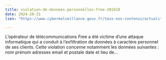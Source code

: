 ```yaml
---
title: violation-de-donnees-personnelles-free-202410
date: 2024-10-31
lien: "https://www.cybermalveillance.gouv.fr/tous-nos-contenus/actualites/violation-de-donnees-personnelles-free-202410"

---
```


L’opérateur de télécommunications Free a été victime d’une attaque informatique qui a conduit à l’exfiltration de données à caractère personnel de ses clients. Cette violation concerne notamment les données suivantes : nom
prénom
adresses email et postale
date et lieu de…
